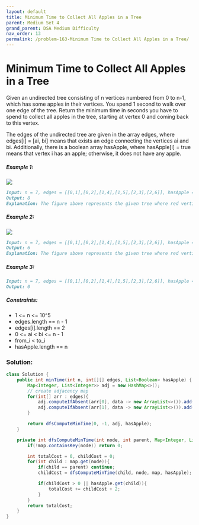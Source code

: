 ```yaml
---
layout: default
title: Minimum Time to Collect All Apples in a Tree
parent: Medium Set 4
grand_parent: DSA Medium Difficulty
nav_order: 13
permalink: /problem-163-Minimum Time to Collect All Apples in a Tree/
---
```

# Minimum Time to Collect All Apples in a Tree
Given an undirected tree consisting of n vertices numbered from 0 to n-1, which has some apples in their vertices. You spend 1 second to walk over one edge of the tree. Return the minimum time in seconds you have to spend to collect all apples in the tree, starting at vertex 0 and coming back to this vertex.

The edges of the undirected tree are given in the array edges, where edges[i] = [ai, bi] means that exists an edge connecting the vertices ai and bi. Additionally, there is a boolean array hasApple, where hasApple[i] = true means that vertex i has an apple; otherwise, it does not have any apple.

##### Example 1:
![](../../assets/images/ds/min_time_collect_apple_1.png)
```markdown
Input: n = 7, edges = [[0,1],[0,2],[1,4],[1,5],[2,3],[2,6]], hasApple = [false,false,true,false,true,true,false]
Output: 8
Explanation: The figure above represents the given tree where red vertices have an apple. One optimal path to collect all apples is shown by the green arrows.
```
##### Example 2:
![](../../assets/images/ds/min_time_collect_apple_2.png)
```markdown
Input: n = 7, edges = [[0,1],[0,2],[1,4],[1,5],[2,3],[2,6]], hasApple = [false,false,true,false,false,true,false]
Output: 6
Explanation: The figure above represents the given tree where red vertices have an apple. One optimal path to collect all apples is shown by the green arrows.
```
##### Example 3:
```markdown
Input: n = 7, edges = [[0,1],[0,2],[1,4],[1,5],[2,3],[2,6]], hasApple = [false,false,false,false,false,false,false]
Output: 0
```
##### Constraints:
* 1 <= n <= 10^5
* edges.length == n - 1
* edges[i].length == 2
* 0 <= ai < bi <= n - 1
* from_i < to_i
* hasApple.length == n

### Solution:
```java
class Solution {
    public int minTime(int n, int[][] edges, List<Boolean> hasApple) {
        Map<Integer, List<Integer>> adj = new HashMap<>();
        // create adjacency map
        for(int[] arr : edges){
            adj.computeIfAbsent(arr[0], data -> new ArrayList<>()).add(arr[1]);
            adj.computeIfAbsent(arr[1], data -> new ArrayList<>()).add(arr[0]);
        }

        return dfsComputeMinTime(0, -1, adj, hasApple);
    }

    private int dfsComputeMinTime(int node, int parent, Map<Integer, List<Integer>> map, List<Boolean> hasApple){
        if(!map.containsKey(node)) return 0;

        int totalCost = 0, childCost = 0;
        for(int child : map.get(node)){
            if(child == parent) continue;
            childCost = dfsComputeMinTime(child, node, map, hasApple);

            if(childCost > 0 || hasApple.get(child)){
                totalCost += childCost + 2;
            }
        }
        return totalCost;
    }
}
```